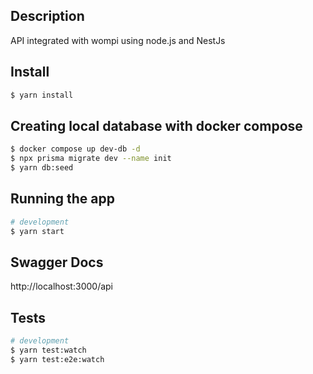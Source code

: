 ## Description

API integrated with wompi using node.js and
NestJs

## Install

```bash
$ yarn install
```

## Creating local database with docker compose

```bash
$ docker compose up dev-db -d
$ npx prisma migrate dev --name init
$ yarn db:seed
```

## Running the app

```bash
# development
$ yarn start
```

## Swagger Docs

<a>http://localhost:3000/api</a>

## Tests

```bash
# development
$ yarn test:watch
$ yarn test:e2e:watch
```
